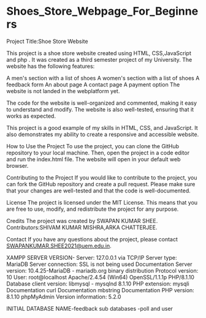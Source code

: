 # Shoes_Store_Webpage_For_Beginners

Project Title:Shoe Store Website

This project is a shoe store website created using HTML, CSS,JavaScript and php . It was created as a third semester project of my University. The website has the following features:

A men's section with a list of shoes
A women's section with a list of shoes
A feedback form
An about page
A contact page
A payment option
The website is not landed in the webplatform yet.

The code for the website is well-organized and commented, making it easy to understand and modify. The website is also well-tested, ensuring that it works as expected.

This project is a good example of my skills in HTML, CSS, and JavaScript. It also demonstrates my ability to create a responsive and accessible website.

How to Use the Project
To use the project, you can clone the GitHub repository to your local machine. Then, open the project in a code editor and run the index.html file. The website will open in your default web browser.

Contributing to the Project
If you would like to contribute to the project, you can fork the GitHub repository and create a pull request. Please make sure that your changes are well-tested and that the code is well-documented.

License
The project is licensed under the MIT License. This means that you are free to use, modify, and redistribute the project for any purpose.

Credits
The project was created by SWAPAN KUMAR SHEE.
Contributors:SHIVAM KUMAR MISHRA,ARKA CHATTERJEE.

Contact
If you have any questions about the project, please contact SWAPANKUMAR.SHEE2021@uem.edu.in.

XAMPP SERVER VERSION-
Server: 127.0.0.1 via TCP/IP
Server type: MariaDB
Server connection: SSL is not being used Documentation
Server version: 10.4.25-MariaDB - mariadb.org binary distribution
Protocol version: 10
User: root@localhost
Apache/2.4.54 (Win64) OpenSSL/1.1.1p PHP/8.1.10
Database client version: libmysql - mysqlnd 8.1.10
PHP extension: mysqli Documentation curl Documentation mbstring Documentation
PHP version: 8.1.10
phpMyAdmin
Version information: 5.2.0


INITIAL DATABASE NAME-feedback
sub databases -poll and user
